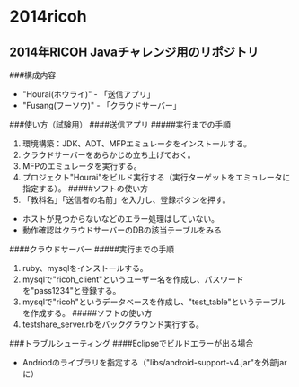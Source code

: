 2014ricoh
=========

2014年RICOH Javaチャレンジ用のリポジトリ
---------

###構成内容
 * "Hourai(ホウライ)" - 「送信アプリ」
 * "Fusang(フーソウ)" - 「クラウドサーバー」
 
###使い方（試験用）
####送信アプリ
#####実行までの手順
 1. 環境構築：JDK、ADT、MFPエミュレータをインストールする。
 2. クラウドサーバーをあらかじめ立ち上げておく。
 3. MFPのエミュレータを実行する。
 4. プロジェクト"Hourai"をビルド実行する（実行ターゲットをエミュレータに指定する）。
#####ソフトの使い方
 1. 「教科名」「送信者の名前」を入力し、登録ボタンを押す。
 * ホストが見つからないなどのエラー処理はしていない。
 * 動作確認はクラウドサーバーのDBの該当テーブルをみる

####クラウドサーバー
#####実行までの手順
 1. ruby、mysqlをインストールする。
 2. mysqlで"ricoh_client"というユーザー名を作成し、パスワードを"pass1234"と登録する。
 3. mysqlで"ricoh"というデータベースを作成し、"test_table"というテーブルを作成する。
#####ソフトの使い方
 1. testshare_server.rbをバックグラウンド実行する。

###トラブルシューティング
####Eclipseでビルドエラーが出る場合
 * Andriodのライブラリを指定する（"libs/android-support-v4.jar"を外部jarに）
